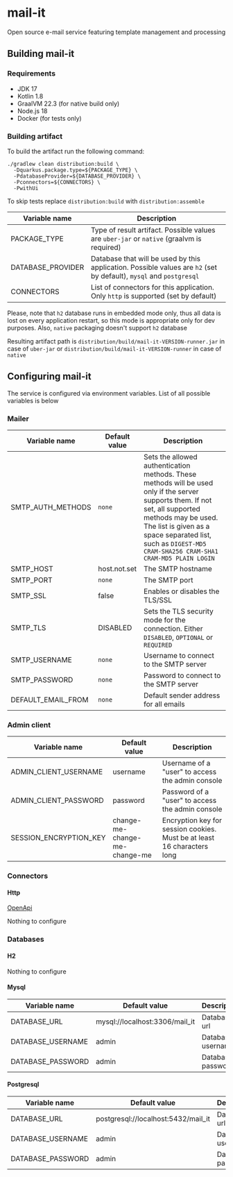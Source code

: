 # mail-it

Open source e-mail service featuring template management and processing

## Building mail-it

### Requirements

- JDK 17
- Kotlin 1.8
- GraalVM 22.3 (for native build only)
- Node.js 18
- Docker (for tests only)

### Building artifact

To build the artifact run the following command:

```shell
./gradlew clean distribution:build \
  -Dquarkus.package.type=${PACKAGE_TYPE} \
  -PdatabaseProvider=${DATABASE_PROVIDER} \
  -Pconnectors=${CONNECTORS} \
  -PwithUi
```

To skip tests replace `distribution:build` with `distribution:assemble`

| Variable name     | Description                                                                                                         |
|-------------------|---------------------------------------------------------------------------------------------------------------------|
| PACKAGE_TYPE      | Type of result artifact. Possible values are `uber-jar` or `native` (graalvm is required)                           | 
| DATABASE_PROVIDER | Database that will be used by this application. Possible values are `h2` (set by default), `mysql` and `postgresql` |
| CONNECTORS        | List of connectors for this application. Only `http` is supported (set by default)                                  |

Please, note that `h2` database runs in embedded mode only, thus all data is lost on every application restart, so this mode is appropriate only for dev
purposes. Also, `native` packaging doesn't support `h2` database

Resulting artifact path is `distribution/build/mail-it-VERSION-runner.jar` in case of `uber-jar` or `distribution/build/mail-it-VERSION-runner` in case
of `native`

## Configuring mail-it

The service is configured via environment variables. List of all possible variables is below 

### Mailer
| Variable name      | Default value | Description                                                                                                                                                                                                                                                       |
|--------------------|---------------|-------------------------------------------------------------------------------------------------------------------------------------------------------------------------------------------------------------------------------------------------------------------|
| SMTP_AUTH_METHODS  | `none`        | Sets the allowed authentication methods. These methods will be used only if the server supports them. If not set, all supported methods may be used. The list is given as a space separated list, such as `DIGEST-MD5 CRAM-SHA256 CRAM-SHA1 CRAM-MD5 PLAIN LOGIN` |
| SMTP_HOST          | host.not.set  | The SMTP hostname                                                                                                                                                                                                                                                 |
| SMTP_PORT          | `none`        | The SMTP port                                                                                                                                                                                                                                                     |  
| SMTP_SSL           | false         | Enables or disables the TLS/SSL                                                                                                                                                                                                                                   |
| SMTP_TLS           | DISABLED      | Sets the TLS security mode for the connection. Either `DISABLED`, `OPTIONAL` or `REQUIRED`                                                                                                                                                                        |   
| SMTP_USERNAME      | `none`        | Username to connect to the SMTP server                                                                                                                                                                                                                            |  
| SMTP_PASSWORD      | `none`        | Password to connect to the SMTP server                                                                                                                                                                                                                            |  
| DEFAULT_EMAIL_FROM | `none`        | Default sender address for all emails                                                                                                                                                                                                                             |

### Admin client
| Variable name          | Default value                 | Description                                                             |
|------------------------|-------------------------------|-------------------------------------------------------------------------|
| ADMIN_CLIENT_USERNAME  | username                      | Username of a "user" to access the admin console                        |
| ADMIN_CLIENT_PASSWORD  | password                      | Password of a "user" to access the admin console                        |
| SESSION_ENCRYPTION_KEY | change-me-change-me-change-me | Encryption key for session cookies. Must be at least 16 characters long |

### Connectors

#### Http
[OpenApi](connector/http/openapi.yaml)

Nothing to configure

### Databases

#### H2
Nothing to configure

#### Mysql
| Variable name     | Default value                  | Description       |
|-------------------|--------------------------------|-------------------|
| DATABASE_URL      | mysql://localhost:3306/mail_it | Database url      |
| DATABASE_USERNAME | admin                          | Database username |
| DATABASE_PASSWORD | admin                          | Database password |

#### Postgresql
| Variable name     | Default value                       | Description       |
|-------------------|-------------------------------------|-------------------|
| DATABASE_URL      | postgresql://localhost:5432/mail_it | Database url      |
| DATABASE_USERNAME | admin                               | Database username |
| DATABASE_PASSWORD | admin                               | Database password |
